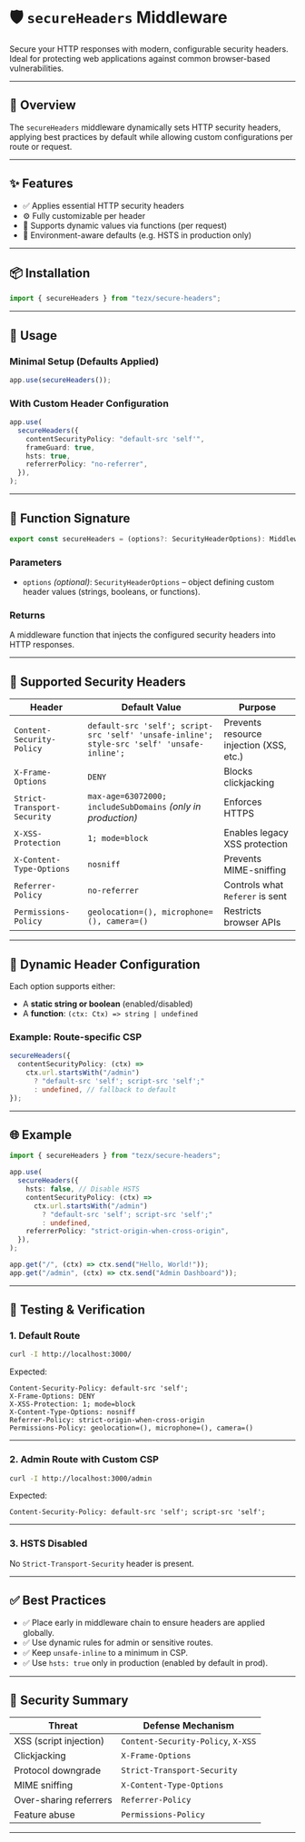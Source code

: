 # 🛡️ `secureHeaders` Middleware

Secure your HTTP responses with modern, configurable security headers. Ideal for protecting web applications against common browser-based vulnerabilities.

---

## 📌 Overview

The `secureHeaders` middleware dynamically sets HTTP security headers, applying best practices by default while allowing custom configurations per route or request.

---

## ✨ Features

* ✅ Applies essential HTTP security headers
* ⚙️ Fully customizable per header
* 🧠 Supports dynamic values via functions (per request)
* 🧪 Environment-aware defaults (e.g. HSTS in production only)

---

## 📦 Installation

```ts
import { secureHeaders } from "tezx/secure-headers";
```

---

## 🚀 Usage

### Minimal Setup (Defaults Applied)

```ts
app.use(secureHeaders());
```

### With Custom Header Configuration

```ts
app.use(
  secureHeaders({
    contentSecurityPolicy: "default-src 'self'",
    frameGuard: true,
    hsts: true,
    referrerPolicy: "no-referrer",
  }),
);
```

---

## 🔧 Function Signature

```ts
export const secureHeaders = (options?: SecurityHeaderOptions): Middleware;
```

### Parameters

* `options` *(optional)*: `SecurityHeaderOptions` – object defining custom header values (strings, booleans, or functions).

### Returns

A middleware function that injects the configured security headers into HTTP responses.

---

## 🧱 Supported Security Headers

| Header                      | Default Value                                                                              | Purpose                                 |
| --------------------------- | ------------------------------------------------------------------------------------------ | --------------------------------------- |
| `Content-Security-Policy`   | `default-src 'self'; script-src 'self' 'unsafe-inline'; style-src 'self' 'unsafe-inline';` | Prevents resource injection (XSS, etc.) |
| `X-Frame-Options`           | `DENY`                                                                                     | Blocks clickjacking                     |
| `Strict-Transport-Security` | `max-age=63072000; includeSubDomains` *(only in production)*                               | Enforces HTTPS                          |
| `X-XSS-Protection`          | `1; mode=block`                                                                            | Enables legacy XSS protection           |
| `X-Content-Type-Options`    | `nosniff`                                                                                  | Prevents MIME-sniffing                  |
| `Referrer-Policy`           | `no-referrer`                                                                              | Controls what `Referer` is sent         |
| `Permissions-Policy`        | `geolocation=(), microphone=(), camera=()`                                                 | Restricts browser APIs                  |

---

## 🧠 Dynamic Header Configuration

Each option supports either:

* A **static string or boolean** (enabled/disabled)
* A **function**: `(ctx: Ctx) => string | undefined`

### Example: Route-specific CSP

```ts
secureHeaders({
  contentSecurityPolicy: (ctx) =>
    ctx.url.startsWith("/admin")
      ? "default-src 'self'; script-src 'self';"
      : undefined, // fallback to default
});
```

---

## 🌐 Example

```ts
import { secureHeaders } from "tezx/secure-headers";

app.use(
  secureHeaders({
    hsts: false, // Disable HSTS
    contentSecurityPolicy: (ctx) =>
      ctx.url.startsWith("/admin")
        ? "default-src 'self'; script-src 'self';"
        : undefined,
    referrerPolicy: "strict-origin-when-cross-origin",
  }),
);

app.get("/", (ctx) => ctx.send("Hello, World!"));
app.get("/admin", (ctx) => ctx.send("Admin Dashboard"));
```

---

## 🧪 Testing & Verification

### 1. Default Route

```bash
curl -I http://localhost:3000/
```

Expected:

```
Content-Security-Policy: default-src 'self';
X-Frame-Options: DENY
X-XSS-Protection: 1; mode=block
X-Content-Type-Options: nosniff
Referrer-Policy: strict-origin-when-cross-origin
Permissions-Policy: geolocation=(), microphone=(), camera=()
```

---

### 2. Admin Route with Custom CSP

```bash
curl -I http://localhost:3000/admin
```

Expected:

```
Content-Security-Policy: default-src 'self'; script-src 'self';
```

---

### 3. HSTS Disabled

No `Strict-Transport-Security` header is present.

---

## ✅ Best Practices

* ✅ Place early in middleware chain to ensure headers are applied globally.
* ✅ Use dynamic rules for admin or sensitive routes.
* ✅ Keep `unsafe-inline` to a minimum in CSP.
* ✅ Use `hsts: true` only in production (enabled by default in prod).

---

## 🔐 Security Summary

| Threat                 | Defense Mechanism                  |
| ---------------------- | ---------------------------------- |
| XSS (script injection) | `Content-Security-Policy`, `X-XSS` |
| Clickjacking           | `X-Frame-Options`                  |
| Protocol downgrade     | `Strict-Transport-Security`        |
| MIME sniffing          | `X-Content-Type-Options`           |
| Over-sharing referrers | `Referrer-Policy`                  |
| Feature abuse          | `Permissions-Policy`               |

---
